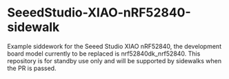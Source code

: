 # SeeedStudio-XIAO-nRF52840-sidewalk

Example siddework for the Seeed Studio XIAO nRF52840, the development board model currently to be replaced is nrf52840dk_nrf52840. This repository is for standby use only and will be supported by sidewalks when the PR is passed.
